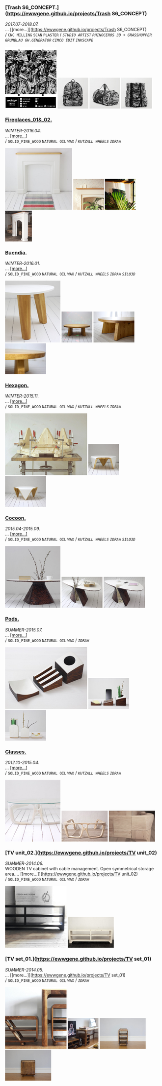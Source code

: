 
### [Trash S6_CONCEPT.](https://ewwgene.github.io/projects/Trash S6_CONCEPT) 
_2017.07-2018.07._  
... [[more...]](https://ewwgene.github.io/projects/Trash S6_CONCEPT)  
/
`CNC MILLING` `SCAN` `PLASTER` 
/
_`STUDIO ARTIST`_ _`RHINOCEROS 3D + GRASSHOPPER`_ _`GRUMBLAU GH.GENERATOR`_ _`CIMCO EDIT`_ _`INKSCAPE`_ 

<a href="https://ewwgene.github.io/projects/Trash S6_CONCEPT"><img src="/projects/Trash S6_CONCEPT/000.jpg" height="200"></a> <a href="https://ewwgene.github.io/projects/Trash S6_CONCEPT"><img src="/projects/Trash S6_CONCEPT/101.jpg" height="100"></a> <a href="https://ewwgene.github.io/projects/Trash S6_CONCEPT"><img src="/projects/Trash S6_CONCEPT/102.jpg" height="100"></a> <a href="https://ewwgene.github.io/projects/Trash S6_CONCEPT"><img src="/projects/Trash S6_CONCEPT/103.jpg" height="100"></a> 

### [Fireplaces_01&_02.](https://ewwgene.github.io/projects/Fireplaces_01&_02) 
_WINTER-2016.04._  
... [[more...]](https://ewwgene.github.io/projects/Fireplaces_01&_02)  
/
`SOLID_PINE_WOOD` `NATURAL OIL` `WAX` 
/
_`KUTZALL WHEELS`_ _`IDRAW`_ 

<a href="https://ewwgene.github.io/projects/Fireplaces_01&_02"><img src="/projects/Fireplaces_01&_02/000.jpg" height="200"></a> <a href="https://ewwgene.github.io/projects/Fireplaces_01&_02"><img src="/projects/Fireplaces_01&_02/103.jpg" height="100"></a> <a href="https://ewwgene.github.io/projects/Fireplaces_01&_02"><img src="/projects/Fireplaces_01&_02/104.jpg" height="100"></a> <a href="https://ewwgene.github.io/projects/Fireplaces_01&_02"><img src="/projects/Fireplaces_01&_02/105.jpg" height="100"></a> 

### [Buendia.](https://ewwgene.github.io/projects/Buendia) 
_WINTER-2016.01._  
... [[more...]](https://ewwgene.github.io/projects/Buendia)  
/
`SOLID_PINE_WOOD` `NATURAL OIL` `WAX` 
/
_`KUTZALL WHEELS`_ _`IDRAW`_ _`SILO3D`_ 

<a href="https://ewwgene.github.io/projects/Buendia"><img src="/projects/Buendia/000.jpg" height="200"></a> <a href="https://ewwgene.github.io/projects/Buendia"><img src="/projects/Buendia/002.jpg" height="100"></a> <a href="https://ewwgene.github.io/projects/Buendia"><img src="/projects/Buendia/102.jpg" height="100"></a> <a href="https://ewwgene.github.io/projects/Buendia"><img src="/projects/Buendia/104.jpg" height="100"></a> 

### [Hexagon.](https://ewwgene.github.io/projects/Hexagon) 
_WINTER-2015.11._  
... [[more...]](https://ewwgene.github.io/projects/Hexagon)  
/
`SOLID_PINE_WOOD` `NATURAL OIL` `WAX` 
/
_`KUTZALL WHEELS`_ _`IDRAW`_ 

<a href="https://ewwgene.github.io/projects/Hexagon"><img src="/projects/Hexagon/000.jpg" height="200"></a> <a href="https://ewwgene.github.io/projects/Hexagon"><img src="/projects/Hexagon/101.jpg" height="100"></a> <a href="https://ewwgene.github.io/projects/Hexagon"><img src="/projects/Hexagon/102.jpg" height="100"></a> 

### [Cocoon.](https://ewwgene.github.io/projects/Cocoon) 
_2015.04-2015.09._  
... [[more...]](https://ewwgene.github.io/projects/Cocoon)  
/
`SOLID_PINE_WOOD` `NATURAL OIL` `WAX` 
/
_`KUTZALL WHEELS`_ _`IDRAW`_ _`SILO3D`_ 

<a href="https://ewwgene.github.io/projects/Cocoon"><img src="/projects/Cocoon/000.jpg" height="200"></a> <a href="https://ewwgene.github.io/projects/Cocoon"><img src="/projects/Cocoon/101.jpg" height="100"></a> <a href="https://ewwgene.github.io/projects/Cocoon"><img src="/projects/Cocoon/102.jpg" height="100"></a> 

### [Pods.](https://ewwgene.github.io/projects/Pods) 
_SUMMER-2015.07._  
... [[more...]](https://ewwgene.github.io/projects/Pods)  
/
`SOLID_PINE_WOOD` `NATURAL OIL` `WAX` 
/
_`IDRAW`_ 

<a href="https://ewwgene.github.io/projects/Pods"><img src="/projects/Pods/000.jpg" height="200"></a> <a href="https://ewwgene.github.io/projects/Pods"><img src="/projects/Pods/101.jpg" height="100"></a> <a href="https://ewwgene.github.io/projects/Pods"><img src="/projects/Pods/102.jpg" height="100"></a> 

### [Glasses.](https://ewwgene.github.io/projects/Glasses) 
_2012.10-2015.04._  
... [[more...]](https://ewwgene.github.io/projects/Glasses)  
/
`SOLID_PINE_WOOD` `NATURAL OIL` `WAX` 
/
_`KUTZALL WHEELS`_ _`IDRAW`_ 

<a href="https://ewwgene.github.io/projects/Glasses"><img src="/projects/Glasses/000.jpg" height="200"></a> <a href="https://ewwgene.github.io/projects/Glasses"><img src="/projects/Glasses/101.jpg" height="100"></a> <a href="https://ewwgene.github.io/projects/Glasses"><img src="/projects/Glasses/102.jpg" height="100"></a> 

### [TV unit_02.](https://ewwgene.github.io/projects/TV unit_02) 
_SUMMER-2014.06._  
WOODEN TV cabinet with cable management. Open symmetrical storage area.... [[more...]](https://ewwgene.github.io/projects/TV unit_02)  
/
`SOLID_PINE_WOOD` `NATURAL OIL` `WAX` 
/
_`IDRAW`_ 

<a href="https://ewwgene.github.io/projects/TV unit_02"><img src="/projects/TV unit_02/000.jpg" height="200"></a> <a href="https://ewwgene.github.io/projects/TV unit_02"><img src="/projects/TV unit_02/101.jpg" height="100"></a> 

### [TV set_01.](https://ewwgene.github.io/projects/TV set_01) 
_SUMMER-2014.05._  
... [[more...]](https://ewwgene.github.io/projects/TV set_01)  
/
`SOLID_PINE_WOOD` `NATURAL OIL` `WAX` 
/
_`IDRAW`_ 

<a href="https://ewwgene.github.io/projects/TV set_01"><img src="/projects/TV set_01/000.jpg" height="200"></a> <a href="https://ewwgene.github.io/projects/TV set_01"><img src="/projects/TV set_01/101.jpg" height="100"></a> <a href="https://ewwgene.github.io/projects/TV set_01"><img src="/projects/TV set_01/102.jpg" height="100"></a> <a href="https://ewwgene.github.io/projects/TV set_01"><img src="/projects/TV set_01/103.jpg" height="100"></a> 
